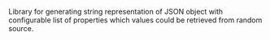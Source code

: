 Library for generating string representation of JSON object with configurable list of properties which values could be retrieved 
from random source.
